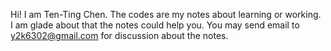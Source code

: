 Hi! I am Ten-Ting Chen. The codes are my notes about learning or working. I am glade about that the notes could help you. You may send email to y2k6302@gmail.com for discussion about the notes.
